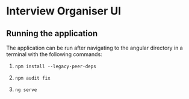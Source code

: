 # Interview Organiser UI

## Running the application

The application can be run after navigating to the angular directory in a terminal with the following commands:

1. `npm install --legacy-peer-deps`

2. `npm audit fix`

3. `ng serve`

